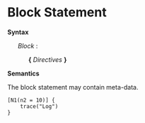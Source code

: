 # Block Statement

**Syntax**

<ul>
    <i>Block</i> :
    <ul>
        <b>&#x7B;</b> <i>Directives</i> <b>&#x7D;</b>
    </ul>
</ul>

**Semantics**

The block statement may contain meta-data.

```
[N1(n2 = 10)] {
    trace("Log")
}
```